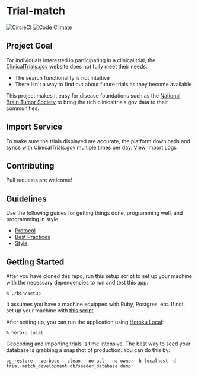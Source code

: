 # Trial-match

[![CircleCI](https://circleci.com/gh/mwenger1/trial-match/tree/master.svg?style=svg)](https://circleci.com/gh/mwenger1/trial-match/tree/master)
[![Code Climate](https://codeclimate.com/github/mwenger1/trial-match/badges/gpa.svg)](https://codeclimate.com/github/mwenger1/trial-match)


## Project Goal

For individuals interested in participating in a
clinical trial, the [ClinicalTrials.gov](http://clinicaltrials.gov/) website
does not fully meet their needs.

* The search functionality is not intuitive
* There isn't a way to find out about future trials as they become available

This project makes it easy for disease foundations
such as the [National Brain Tumor Society](http://braintumor.org/) to bring the
rich clinicaltrials.gov data to their communities.

## Import Service

To make sure the trials displayed are accurate, the platform downloads and syncs
with ClinicalTrials.gov multiple times per day. [View Import
Logs](http://trial-match-staging.herokuapp.com/import_logs)

## Contributing

Pull requests are welcome!

## Guidelines

Use the following guides for getting things done, programming well, and
programming in style.

* [Protocol](http://github.com/thoughtbot/guides/blob/master/protocol)
* [Best Practices](http://github.com/thoughtbot/guides/blob/master/best-practices)
* [Style](http://github.com/thoughtbot/guides/blob/master/style)

## Getting Started

After you have cloned this repo, run this setup script to set up your machine
with the necessary dependencies to run and test this app:

    % ./bin/setup

It assumes you have a machine equipped with Ruby, Postgres, etc. If not, set up
your machine with [this script].

[this script]: https://github.com/thoughtbot/laptop

After setting up, you can run the application using [Heroku Local]:

    % heroku local

[Heroku Local]: https://devcenter.heroku.com/articles/heroku-local

Geocoding and importing trials is time intensive. The best way to seed your
database is grabbing a snapshot of production. You can do this by:

```
pg_restore --verbose --clean --no-acl --no-owner -h localhost -d trial-match_development db/seeder_database.dump
```

